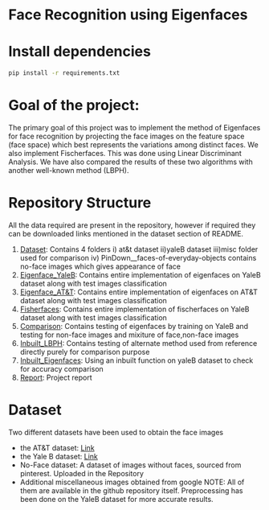 # Face Recognition using Eigenfaces

# Install dependencies
```bash
pip install -r requirements.txt
```
  
#  Goal of the project:

The primary goal of this project was to implement the method of Eigenfaces for face recognition by projecting the face images on the feature space (face space) which best represents the variations among distinct faces. We also implement Fischerfaces. This was done using Linear Discriminant Analysis. We have also compared the results of these two algorithms with another well-known method (LBPH).  

#  Repository Structure
All the data required are present in the repository, however if required they can be downloaded links mentioned in the dataset section of README.
1. [Dataset](/final_dataset/): Contains 4 folders i) at&t dataset ii)yaleB dataset iii)misc folder used for comparison iv) PinDown__faces-of-everyday-objects contains no-face images which gives appearance of face
2. [Eigenface_YaleB](/Eigenface_YaleB.ipynb): Contains entire implementation of eigenfaces on YaleB dataset along with test images classification
3. [Eigenface_AT&T](/Eigenface_AT_T.ipynb): Contains entire implementation of eigenfaces on AT&T dataset along with test images classification
4. [Fisherfaces](/Fisherfaces.ipynb): Contains entire implementation of fischerfaces on YaleB dataset along with test images classification
5. [Comparison](/Comparison.ipynb): Contains testing of eigenfaces by training on YaleB and testing for non-face images and mixiture of face,non-face images
6. [Inbuilt_LBPH](/Inbuilt_LBPH.ipynb): Contains testing of alternate method used from reference directly purely for comparison purpose
7. [Inbuilt_Eigenfaces](/Inbuilt_Eigenfaces.ipynb): Using an inbuilt function on yaleB dataset to check for accuracy comparison
8. [Report](/Report.pdf): Project report

# Dataset
Two different datasets have been used to obtain the face images
- the AT&T dataset: [Link](https://www.kaggle.com/kasikrit/att-database-of-faces)
- the Yale B dataset: [Link](http://vision.ucsd.edu/~iskwak/ExtYaleDatabase/ExtYaleB.html)
- No-Face dataset: A dataset of images without faces, sourced from pinterest. Uploaded in the Repository
- Additional miscellaneous images obtained from google
NOTE: All of them are available in the github repository itself. Preprocessing has been done on the YaleB dataset for more accurate results.
